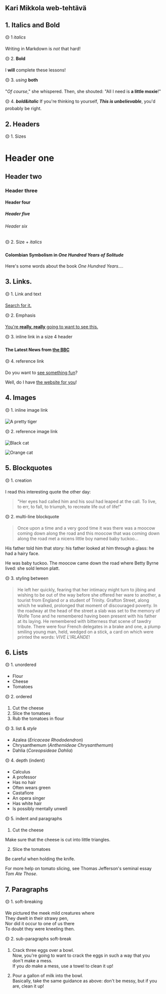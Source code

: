## Kari Mikkola web-tehtävä

## 1. Italics and Bold

🟡 1 _italics_

Writing in Markdown is _not_ that hard!

🟡 2. **Bold**

I **will** complete these lessons!

🟡 3. _using_ **both**

"_Of course_," she whispered. Then, she shouted: "All I need is **a little moxie**!"

🟡 4. **_bold&italic_**
If you're thinking to yourself, **_This is unbelievable_**, you'd probably be right.



## 2. Headers

🟡 1. Sizes

# Header one
## Header two
### Header three
#### Header four
##### Header five
###### Header six

🟡 2. Size + _italics_

#### Colombian Symbolism in _One Hundred Years of Solitude_

Here's some words about the book _One Hundred Years..._.



## 3. Links.

🟡 1. Link and text

[Search for it.](www.google.com)

🟡 2. Emphasis

[You're **really, really** going to want to see this.](www.dailykitten.com)

🟡 3. inline link in a size 4 header

#### The Latest News from [the BBC](www.bbc.com/news)

🟡 4. reference link

Do you want to [see something fun][a fun place]?

Well, do I have [the website for you][another fun place]!

[a fun place]: www.zombo.com
[another fun place]: www.stumbleupon.com



## 4. Images

🟡 1. inline image link

![A pretty tiger](https://upload.wikimedia.org/wikipedia/commons/5/56/Tiger.50.jpg)

🟡 2. reference image link

![Black cat][Black]

![Orange cat][Orange]

[Black]: https://upload.wikimedia.org/wikipedia/commons/a/a3/81_INF_DIV_SSI.jpg

[Orange]: http://icons.iconarchive.com/icons/google/noto-emoji-animals-nature/256/22221-cat-icon.png



## 5. Blockquotes

🟡 1. creation

I read this interesting quote the other day:

> "Her eyes had called him and his soul had leaped at the call. To live, to err, to fall, to triumph, to recreate life out of life!"

🟡 2. multi-line blockquote

>Once upon a time and a very good time it was there was a moocow coming down along the road and this moocow that was coming down along the road met a nicens little boy named baby tuckoo...
>
His father told him that story: his father looked at him through a glass: he had a hairy face.
>
He was baby tuckoo. The moocow came down the road where Betty Byrne lived: she sold lemon platt.
>

🟡 3. styling between

>He left her quickly, fearing that her intimacy might turn to jibing and wishing to be out of the way before she offered her ware to another, a tourist from England or a student of Trinity. Grafton Street, along which he walked, prolonged that moment of discouraged poverty. In the roadway at the head of the street a slab was set to the memory of Wolfe Tone and he remembered having been present with his father at its laying. He remembered with bitterness that scene of tawdry tribute. There were four French delegates in a brake and one, a plump smiling young man, held, wedged on a stick, a card on which were printed the words: _VIVE L'IRLANDE_!



## 6. Lists

🟡 1. unordered

* Flour
* Cheese
* Tomatoes

🟡 2. ordered

1. Cut the cheese
2. Slice the tomatoes
3. Rub the tomatoes in flour

🟡 3. list & _style_

* Azalea (_Ericaceae Rhododendron_)
* Chrysanthemum (_Anthemideae Chrysanthemum_)
* Dahlia (_Coreopsideae Dahlia_)

🟡 4. depth (indent)

* Calculus
 * A professor
 * Has no hair
 * Often wears green
* Castafiore
 * An opera singer
 * Has white hair
 * Is possibly mentally unwell

🟡 5. indent and paragraphs

1. Cut the cheese
  
 Make sure that the cheese is cut into little triangles.

2. Slice the tomatoes
  
 Be careful when holding the knife.

 For more help on tomato slicing, see Thomas Jefferson's   seminal essay _Tom Ate Those_.



## 7. Paragraphs

🟡 1. soft-breaking

We pictured the meek mild creatures where  
They dwelt in their strawy pen,  
Nor did it occur to one of us there  
To doubt they were kneeling then.

🟡 2. sub-paragraphs soft-break

1. Crack three eggs over a bowl.  
 Now, you're going to want to crack the eggs in such a way that you don't make a mess.  
 If you _do_ make a mess, use a towel to clean it up!

2. Pour a gallon of milk into the bowl.  
 Basically, take the same guidance as above: don't be messy, but if you are, clean it up!
